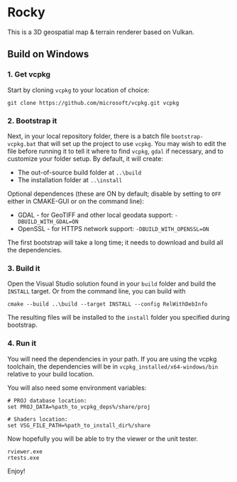 # Rocky

This is a 3D geospatial map & terrain renderer based on Vulkan.

## Build on Windows

### 1. Get vcpkg
Start by cloning `vcpkg` to your location of choice:
```
git clone https://github.com/microsoft/vcpkg.git vcpkg
```

### 2. Bootstrap it
Next, in your local repository folder, there is a batch file `bootstrap-vcpkg.bat` that will set up the project to use `vcpkg`. You may wish to edit the file before running it to tell it where to find `vcpkg`, `gdal` if necessary, and to customize your folder setup. By default, it will create:

* The out-of-source build folder at `..\build`
* The installation folder at `..\install`

Optional dependences (these are ON by default; disable by setting to `OFF` either in CMAKE-GUI or on the command line):

* GDAL - for GeoTIFF and other local geodata support: `-DBUILD_WITH_GDAL=ON`
* OpenSSL - for HTTPS network support: `-DBUILD_WITH_OPENSSL=ON`

The first bootstrap will take a long time; it needs to download and build all the dependencies.

### 3. Build it
Open the Visual Studio solution found in your `build` folder and build the `INSTALL` target. Or from the command line, you can build with
```
cmake --build ..\build --target INSTALL --config RelWithDebInfo
```
The resulting files will be installed to the `install` folder you specified during bootstrap.

### 4. Run it
You will need the dependencies in your path. If you are using the vcpkg toolchain, the dependencies will be in `vcpkg_installed/x64-windows/bin` relative to your build location.

You will also need some environment variables:
```
# PROJ database location:
set PROJ_DATA=%path_to_vcpkg_deps%/share/proj

# Shaders location:
set VSG_FILE_PATH=%path_to_install_dir%/share
```

Now hopefully you will be able to try the viewer or the unit tester.
```
rviewer.exe
rtests.exe
```
Enjoy!
